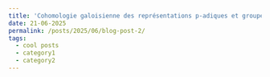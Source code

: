 ```yaml
---
title: 'Cohomologie galoisienne des représentations p-adiques et groupes de Selmer'
date: 21-06-2025
permalink: /posts/2025/06/blog-post-2/
tags:
  - cool posts
  - category1
  - category2
---
```




